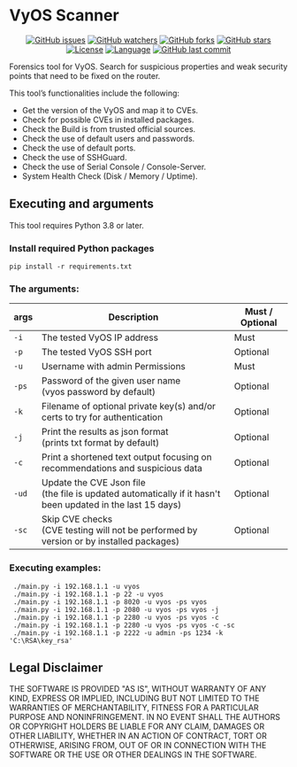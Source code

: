 # VyOS Scanner

<div align="center">
  
[![GitHub issues](https://img.shields.io/bitbucket/issues/danielcshn/vyos-scanner?style=for-the-badge)](https://github.com/danielcshn/vyos-scanner/issues)
[![GitHub watchers](https://img.shields.io/github/watchers/danielcshn/vyos-scanner?style=for-the-badge)](https://github.com/danielcshn/vyos-scanner/watchers)
[![GitHub forks](https://img.shields.io/github/forks/danielcshn/vyos-scanner?style=for-the-badge)](https://github.com/danielcshn/vyos-scanner/fork)
[![GitHub stars](https://img.shields.io/github/stars/danielcshn/vyos-scanner?style=for-the-badge)](https://github.com/danielcshn/vyos-scanner/stargazers)
[![License](https://img.shields.io/github/license/danielcshn/vyos-scanner?style=for-the-badge)](https://github.com/danielcshn/vyos-scanner/blob/main/LICENSE)
[![Language](https://img.shields.io/github/languages/top/danielcshn/vyos-scanner?style=for-the-badge)](https://github.com/danielcshn/vyos-scanner/search?l=python)
[![GitHub last commit](https://img.shields.io/github/last-commit/danielcshn/vyos-scanner?style=for-the-badge)](https://github.com/danielcshn/vyos-scanner/commits/main)

</div>

Forensics tool for VyOS. Search for suspicious properties and weak security points that need to be fixed on the router.

This tool’s functionalities include the following: 
- Get the version of the VyOS and map it to CVEs.
- Check for possible CVEs in installed packages.
- Check the Build is from trusted official sources.
- Check the use of default users and passwords.
- Check the use of default ports.
- Check the use of SSHGuard. 
- Check the use of Serial Console / Console-Server.
- System Health Check (Disk / Memory / Uptime).

## Executing and arguments

This tool requires Python 3.8 or later. 

### Install required Python packages
`pip install -r requirements.txt`

### The arguments:
 **args**  | **Description**                                                                                                | **Must / Optional**
-----------| ---------------------------------------------------------------------------------------------------------------| -------------------
`-i`       | The tested VyOS IP address                                                                                     | Must
`-p`       | The tested VyOS SSH port                                                                                       | Optional
`-u`       | Username with admin Permissions                                                                                | Must
`-ps`      | Password of the given user name <br>(vyos password by default)                                                 | Optional
`-k`       | Filename of optional private key(s) and/or certs to try for authentication                                     | Optional
`-j`       | Print the results as json format <br>(prints txt format by default)                                            | Optional
`-c`       | Print a shortened text output focusing on recommendations and suspicious data                                  | Optional
`-ud`      | Update the CVE Json file <br>(the file is updated automatically if it hasn't been updated in the last 15 days) | Optional
`-sc`      | Skip CVE checks <br>(CVE testing will not be performed by version or by installed packages)                    | Optional

### Executing examples:
	 ./main.py -i 192.168.1.1 -u vyos
	 ./main.py -i 192.168.1.1 -p 22 -u vyos
	 ./main.py -i 192.168.1.1 -p 8020 -u vyos -ps vyos
	 ./main.py -i 192.168.1.1 -p 2080 -u vyos -ps vyos -j
	 ./main.py -i 192.168.1.1 -p 2280 -u vyos -ps vyos -c
	 ./main.py -i 192.168.1.1 -p 2280 -u vyos -ps vyos -c -sc
	 ./main.py -i 192.168.1.1 -p 2222 -u admin -ps 1234 -k 'C:\RSA\key_rsa'

## Legal Disclaimer

THE SOFTWARE IS PROVIDED "AS IS", WITHOUT WARRANTY OF ANY KIND, EXPRESS OR
IMPLIED, INCLUDING BUT NOT LIMITED TO THE WARRANTIES OF MERCHANTABILITY,
FITNESS FOR A PARTICULAR PURPOSE AND NONINFRINGEMENT. IN NO EVENT SHALL THE
AUTHORS OR COPYRIGHT HOLDERS BE LIABLE FOR ANY CLAIM, DAMAGES OR OTHER
LIABILITY, WHETHER IN AN ACTION OF CONTRACT, TORT OR OTHERWISE, ARISING FROM,
OUT OF OR IN CONNECTION WITH THE SOFTWARE OR THE USE OR OTHER DEALINGS IN THE SOFTWARE.